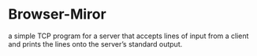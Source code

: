 # Browser-Miror
a simple TCP program for a server that accepts lines of input from a client and prints the lines onto the server’s standard output.
